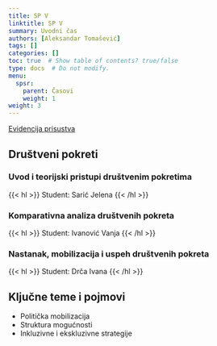 ```yaml
---
title: SP V
linktitle: SP V
summary: Uvodni čas
authors: [Aleksandar Tomašević]
tags: []
categories: []
toc: true  # Show table of contents? true/false
type: docs  # Do not modify.
menu:
  spsr:
    parent: Časovi
    weight: 1
weight: 3
---
```


[Evidencija prisustva](https://forms.gle/Q5yfFHcNoDATWhTP8)

## Društveni pokreti

### Uvod i teorijski pristupi društvenim pokretima

{{< hl >}} Student: Sarić Jelena {{< /hl >}}

### Komparativna analiza društvenih pokreta

{{< hl >}} Student: Ivanović Vanja {{< /hl >}}

### Nastanak, mobilizacija i uspeh društvenih pokreta

{{< hl >}} Student: Drča Ivana {{< /hl >}}

## Ključne teme i pojmovi

- Politička mobilizacija
- Struktura mogućnosti
- Inkluzivne i ekskluzivne strategije






